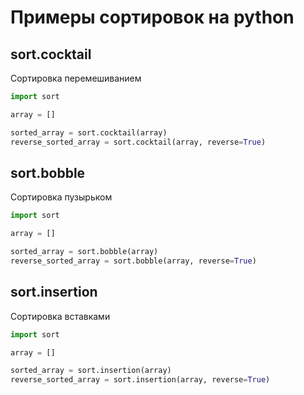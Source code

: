 # Примеры сортировок на python

## sort.cocktail
Сортировка перемешиванием

```python
import sort

array = []

sorted_array = sort.cocktail(array)
reverse_sorted_array = sort.cocktail(array, reverse=True)
```

## sort.bobble
Сортировка пузырьком

```python
import sort

array = []

sorted_array = sort.bobble(array)
reverse_sorted_array = sort.bobble(array, reverse=True)
```

## sort.insertion
Сортировка вставками

```python
import sort

array = []

sorted_array = sort.insertion(array)
reverse_sorted_array = sort.insertion(array, reverse=True)
```
